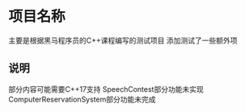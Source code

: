 # 项目名称

主要是根据黑马程序员的C++课程编写的测试项目
添加测试了一些额外项

## 说明
部分内容可能需要C++17支持
SpeechContest部分功能未实现
ComputerReservationSystem部分功能未完成